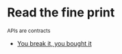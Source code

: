 # Read the fine print
<sup>APIs are contracts</sup>


* [You break it, you bought it](you-break-it-you-bought-it.md)